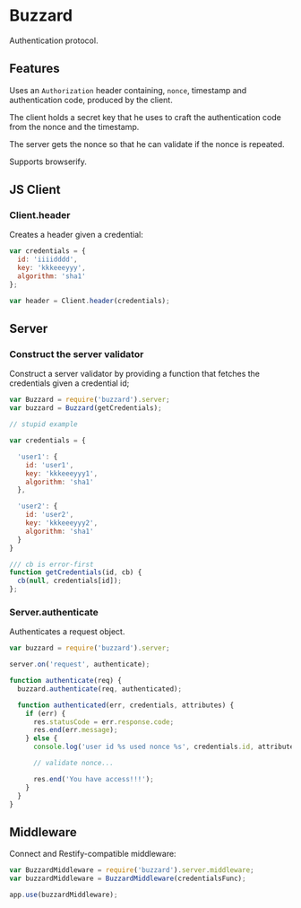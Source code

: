 # Buzzard

Authentication protocol.

## Features

Uses an `Authorization` header containing, `nonce`, timestamp and authentication code, produced by the client.

The client holds a secret key that he uses to craft the authentication code from the nonce and the timestamp.

The server gets the nonce so that he can validate if the nonce is repeated.

Supports browserify.


## JS Client

### Client.header

Creates a header given a credential:

```javascript
var credentials = {
  id: 'iiiidddd',
  key: 'kkkeeeyyy',
  algorithm: 'sha1'
};

var header = Client.header(credentials);
```

## Server

### Construct the server validator

Construct a server validator by providing a function that fetches the credentials given a credential id;

```javascript
var Buzzard = require('buzzard').server;
var buzzard = Buzzard(getCredentials);

// stupid example

var credentials = {

  'user1': {
    id: 'user1',
    key: 'kkkeeeyyy1',
    algorithm: 'sha1'
  },

  'user2': {
    id: 'user2',
    key: 'kkkeeeyyy2',
    algorithm: 'sha1'
  }
}

/// cb is error-first
function getCredentials(id, cb) {
  cb(null, credentials[id]);
};

```

### Server.authenticate

Authenticates a request object.

```javascript
var buzzard = require('buzzard').server;

server.on('request', authenticate);

function authenticate(req) {
  buzzard.authenticate(req, authenticated);

  function authenticated(err, credentials, attributes) {
    if (err) {
      res.statusCode = err.response.code;
      res.end(err.message);
    } else {
      console.log('user id %s used nonce %s', credentials.id, attributes.nonce);

      // validate nonce...

      res.end('You have access!!!');
    }
  }
}
```

## Middleware

Connect and Restify-compatible middleware:

```javascript
var BuzzardMiddleware = require('buzzard').server.middleware;
var buzzardMiddleware = BuzzardMiddleware(credentialsFunc);

app.use(buzzardMiddleware);
```